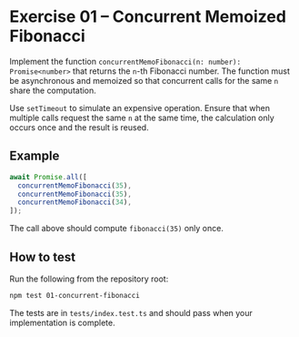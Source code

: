 # Exercise 01 – Concurrent Memoized Fibonacci

Implement the function `concurrentMemoFibonacci(n: number): Promise<number>` that returns the `n`-th Fibonacci number. The function must be asynchronous and memoized so that concurrent calls for the same `n` share the computation.

Use `setTimeout` to simulate an expensive operation. Ensure that when multiple calls request the same `n` at the same time, the calculation only occurs once and the result is reused.

## Example

```ts
await Promise.all([
  concurrentMemoFibonacci(35),
  concurrentMemoFibonacci(35),
  concurrentMemoFibonacci(34),
]);
```

The call above should compute `fibonacci(35)` only once.

## How to test

Run the following from the repository root:

```bash
npm test 01-concurrent-fibonacci
```

The tests are in `tests/index.test.ts` and should pass when your implementation is complete.

